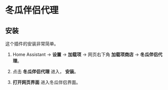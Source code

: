# 冬瓜伴侣代理

## 安装

这个插件的安装非常简单。

1. Home Assistant -> **设置** -> **加载项** -> 网页右下角 **加载项商店** -> **冬瓜伴侣代理**。

1. 点击 **冬瓜伴侣代理** 进入， **安装**。

1. **打开网页界面** 进入冬瓜伴侣界面。
